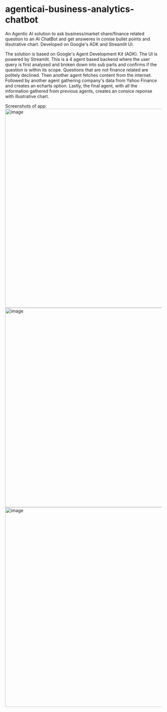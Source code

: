 # agenticai-business-analytics-chatbot
An Agentic AI solution to ask business/market share/finance related question to an AI ChatBot and get answeres in conise bullet points and illsutrative chart. Developed on Google's ADK and Streamlit UI.

The solution is based on Google's Agent Development Kit (ADK). The UI is powered by Streamlit.
This is a 4 agent based backend where the user query is first analysed and broken down into sub parts and confirms if the question is within its scope. Questions that are not finance related are politely declined.
Then another agent fetches content from the internet.
Followed by another agent gathering company's data from Yahoo Finance and creates an echarts option.
Lastly, the final agent, with all the information gathered from previous agents, creates an consice reponse with illustrative chart.

Screenshots of app:
<img width="1366" height="638" alt="image" src="https://github.com/user-attachments/assets/f7e69483-a790-4933-ae88-1b426d634bd5" />
<img width="1365" height="639" alt="image" src="https://github.com/user-attachments/assets/0ab681d7-ceed-401f-859e-646f481d140e" />
<img width="1366" height="640" alt="image" src="https://github.com/user-attachments/assets/fb3f73fa-785d-4bab-b3b5-6347fdfb685f" />

